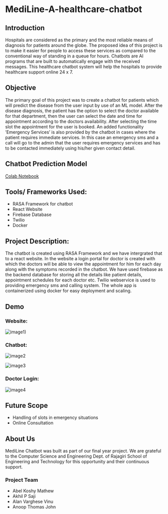 # MediLine-A-healthcare-chatbot

## Introduction
Hospitals are considered as the primary and the most reliable means of diagnosis for patients around the globe.
The proposed idea of this project is to make it easier for people to access these services
as compared to the conventional way of standing in a queue for hours. Chatbots are
AI programs that are built to automatically engage with the received messages.
This healthcare chatbot system will help the hospitals to provide healthcare support online
24 x 7. 

## Objective
The primary goal of this project was to create a chatbot for patients which will predict
the disease from the user input by use of an ML model. After the disease diagnosis, the
patient has the option to select the doctor available for that department, then the user
can select the date and time for appointment according to the doctors availability. After
selecting the time slot the appointment for the user is booked.
An added functionality ’Emergency Services’ is also provided by the chatbot in cases
where the patient requires immediate services. In this case an emergency sms and a call
will go to the admin that the user requires emergency services and has to be contacted
immediately using his/her given contact detail.

## Chatbot Prediction Model 
[Colab Notebook](https://colab.research.google.com/drive/1dIA7WBAAAHY2Omzx6ZzijYHlPUZAZH9j?usp=sharing)

## Tools/ Frameworks Used:
- RASA Framework for chatbot
- React Website
- Firebase Database
- Twilio 
- Docker

## Project Description:
The chatbot is created using RASA Framework and we have intergrated that to a react website. In the website a login portal for doctor is created with which the doctors will be able to view the appointment for him for each day along with the  symptoms recorded in the chatbot. We have used firebase as the backend database for storing all the details like patient details, appointment schedules for each doctor etc. Twilio webservice is used to providing emergency sms and calling system. The whole app is containerized using docker for easy deployment and scaling.

## Demo 
### Website:
![image1)](https://github.com/abelkmathew/MediLine-A-healthcare-chatbot/assets/55405281/d3fe2b12-38aa-4c33-97a2-cef9fb54f251)

### Chatbot:
![image2](https://github.com/abelkmathew/MediLine-A-healthcare-chatbot/assets/55405281/e3e968d5-b120-49da-b01f-87cf2bc55d9b)

![image3](https://github.com/abelkmathew/MediLine-A-healthcare-chatbot/assets/55405281/366bed2d-c599-42ff-9a83-e412d88ca6b5)

### Doctor Login:
![image4](https://github.com/abelkmathew/MediLine-A-healthcare-chatbot/assets/55405281/190bcc33-d74f-4ce3-80fd-b6d0276f0e68)


## Future Scope
* Handling of slots in emergency situations
* Online Consultation

## About Us
MediLine Chatbot was built as part of our final year project. We are grateful to the Computer Science and Engineering Dept. of Rajagiri School of Engineering and Technology for this opportunity and their continuous support.

### Project Team
* Abel Koshy Mathew
* Akhil P Saji
* Alan Varghese Vinu
* Anoop Thomas John 

